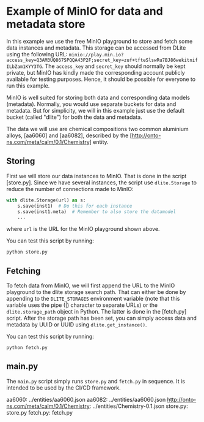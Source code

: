 Example of MinIO for data and metadata store
============================================
In this example we use the free MinIO playground to store and fetch some data instances and metadata.
This storage can be accessed from DLite using the following URL: `minio://play.min.io?access_key=Q3AM3UQ867SPQQA43P2F;secret_key=zuf+tfteSlswRu7BJ86wekitnifILbZam1KYY3TG`.
The `access_key` and `secret_key` should normally be kept private, but MinIO has kindly made the corresponding account publicly available for testing purposes.
Hence, it should be possible for everyone to run this example.

MinIO is well suited for storing both data and corresponding data models (metadata).
Normally, you would use separate buckets for data and metadata.
But for simplicity, we will in this example just use the default bucket (called "dlite") for both the data and metadata.

The data we will use are chemical compositions two common aluminium alloys, [aa6060] and [aa6082], described by the [http://onto-ns.com/meta/calm/0.1/Chemistry] entity.


Storing
-------
First we will store our data instances to MinIO.
That is done in the script [store.py].
Since we have several instances, the script use `dlite.Storage` to reduce the number of connections made to MinIO:

```python
with dlite.Storage(url) as s:
    s.save(inst1)  # Do this for each instance
    s.save(inst1.meta)  # Remember to also store the datamodel
    ...
```
where `url` is the URL for the MinIO playground shown above.

You can test this script by running:

    python store.py


Fetching
--------
To fetch data from MinIO, we will first append the URL to the MinIO playground to the dlite storage search path.
That can either be done by appending to the `DLITE_STORAGES` environment variable (note that this variable uses the pipe (|) character to separate URLs) or the `dlite.storage_path` object in Python.
The latter is done in the [fetch.py] script.
After the storage path has been set, you can simply access data and metadata by UUID or UUID using `dlite.get_instance()`.

You can test this script by running:

    python fetch.py


main.py
-------
The `main.py` script simply runs `store.py` and `fetch.py` in sequence.
It is intended to be used by the CI/CD framework.



aa6060: ../entities/aa6060.json
aa6082: ../entities/aa6060.json
http://onto-ns.com/meta/calm/0.1/Chemistry: ../entities/Chemistry-0.1.json
store.py: store.py
fetch.py: fetch.py
